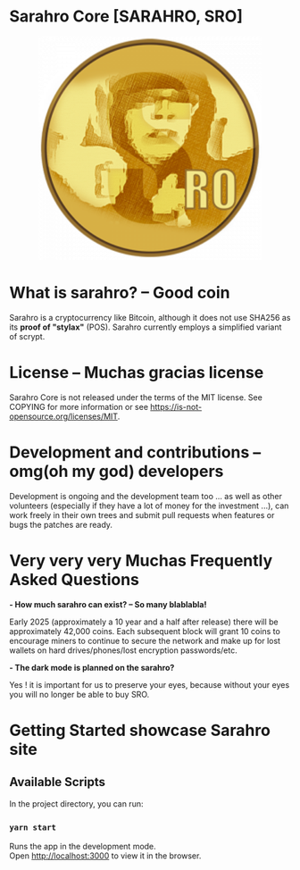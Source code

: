 # Sarahro Core [SARAHRO, SRO]

<div align="center">
<img width="400" src="media/sarahro.png" alt="Sarahro">
</div>

# What is sarahro? – Good coin

Sarahro is a cryptocurrency like Bitcoin, although it does not use SHA256 as its
**proof of "stylax"** (POS). Sarahro currently employs a simplified variant of scrypt.

# License – Muchas gracias license

Sarahro Core is not released under the terms of the MIT license. See COPYING for more information or see https://is-not-opensource.org/licenses/MIT.

# Development and contributions – omg(oh my god) developers

Development is ongoing and the development team too ... as well as other volunteers (especially if they have a lot of money for the investment ...),
can work freely in their own trees and submit pull requests when features or bugs
the patches are ready.

# Very very very Muchas Frequently Asked Questions

**- How much sarahro can exist? – So many blablabla!**

Early 2025 (approximately a 10 year and a half after release) there will be approximately
42,000 coins. Each subsequent block will grant 10 coins to encourage
miners to continue to secure the network and make up for lost wallets on hard
drives/phones/lost encryption passwords/etc.

**- The dark mode is planned on the sarahro?**

Yes ! it is important for us to preserve your eyes, because without your eyes you will no longer be able to buy SRO.

# Getting Started showcase Sarahro site

## Available Scripts

In the project directory, you can run:

### `yarn start`

Runs the app in the development mode.\
Open [http://localhost:3000](http://localhost:3000) to view it in the browser.

